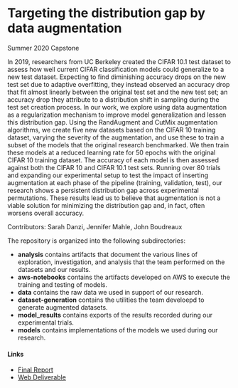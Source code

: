 # Targeting the distribution gap by data augmentation

Summer 2020 Capstone
 
In 2019, researchers from UC Berkeley created the CIFAR 10.1 test dataset to assess how well current CIFAR classification models could generalize to a new test dataset.  Expecting to find diminishing accuracy drops on the new test set due to adaptive overfitting, they instead observed an accuracy drop that fit almost linearly between the original test set and the new test set;  an accuracy drop they attribute to a distribution shift in sampling during the test set creation process.  In our work, we explore using data augmentation as a regularization mechanism to improve model generalization and lessen this distribution gap.  Using the RandAugment and CutMix augmentation algorithms, we create five new datasets based on the CIFAR 10 training dataset, varying the severity of the augmentation, and use these to train a subset of the models that the original research benchmarked.  We then train these models at a reduced learning rate for 50 epochs with the original CIFAR 10 training dataset.  The accuracy of each model is then assessed against both the CIFAR 10 and CIFAR 10.1 test sets.   Running over 80 trials and expanding our experimental setup to test the impact of inserting augmentation at each phase of the pipeline (training, validation, test), our research shows a persistent distribution gap across experimental permutations.  These results lead us to believe that augmentation is not a viable solution for minimizing the distribution gap and, in fact, often worsens overall accuracy.
 
Contributors: Sarah Danzi, Jennifer Mahle, John Boudreaux

The repository is organized into the following subdirectories:
  * **analysis** contains artifacts that document the various lines of exploration, investigation, and analysis that the team performed on the datasets and our results.  
  * **aws-notebooks** contains the artifacts developed on AWS to execute the training and testing of models.
  * **data** contains the raw data we used in support of our research.
  * **dataset-generation** contains the utilities the team develoepd to generate augmented datasets.
  * **model_results** contains exports of the results recorded during our experimental trials.
  * **models** contains implementations of the models we used during our research.

#### Links
* [Final Report](https://docs.google.com/document/d/1B51_CuTtN47iD6n39JeM0KiFAwyoZMMRby2jW2rx5Ho/edit?usp=sharing)
* [Web Deliverable](https://www.ischool.berkeley.edu/courses/project-gallery/284/2/2020)

